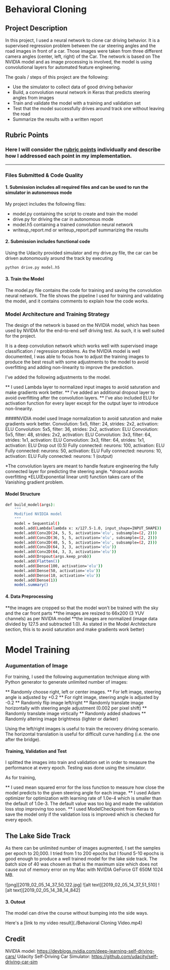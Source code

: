 # **Behavioral Cloning** 

## Project Description
In this project, I used a neural network to clone car driving behavior. It is a supervised regression problem between the car steering angles and the road images in front of a car.
Those images were taken from three different camera angles (center, left, right) of the Car.
The network is based on The NVIDIA model and as image processing is involved, the model is using convolutional layers for automated feature engineering.

The goals / steps of this project are the following:
* Use the simulator to collect data of good driving behavior
* Build, a convolution neural network in Keras that predicts steering angles from images
* Train and validate the model with a training and validation set
* Test that the model successfully drives around track one without leaving the road
* Summarize the results with a written report

## Rubric Points
### Here I will consider the [rubric points](https://review.udacity.com/#!/rubrics/432/view) individually and describe how I addressed each point in my implementation.  

---
### Files Submitted & Code Quality

#### 1. Submission includes all required files and can be used to run the simulator in autonomous mode

My project includes the following files:
* model.py containing the script to create and train the model
* drive.py for driving the car in autonomous mode
* model.h5 containing a trained convolution neural network 
* writeup_report.md or writeup_report.pdf summarizing the results

#### 2. Submission includes functional code
Using the Udacity provided simulator and my drive.py file, the car can be driven autonomously around the track by executing 
```sh
python drive.py model.h5
```

#### 3. Train the Model

The model.py file contains the code for training and saving the convolution neural network. The file shows the pipeline I used for training and validating the model, and it contains comments to explain how the code works.

### Model Architecture and Training Strategy

The design of the network is based on the NVIDIA model, which has been used by NVIDIA for the end-to-end self driving test. As such, it is well suited for the project.

It is a deep convolution network which works well with supervised image classification / regression problems. As the NVIDIA model is well documented, I was able to focus how to adjust the training images to produce the best result with some adjustments to the model to avoid overfitting and adding non-linearity to improve the prediction.

I've added the following adjustments to the model.

** I used Lambda layer to normalized input images to avoid saturation and make gradients work better.
** I've added an additional dropout layer to avoid overfitting after the convolution layers.
** I've also included ELU for activation function for every layer except for the output layer to introduce non-linearity.

####NVIDIA model used
    Image normalization to avoid saturation and make gradients work better.
    Convolution: 5x5, filter: 24, strides: 2x2, activation: ELU
    Convolution: 5x5, filter: 36, strides: 2x2, activation: ELU
    Convolution: 5x5, filter: 48, strides: 2x2, activation: ELU
    Convolution: 3x3, filter: 64, strides: 1x1, activation: ELU
    Convolution: 3x3, filter: 64, strides: 1x1, activation: ELU
    Drop out (0.5)
    Fully connected: neurons: 100, activation: ELU
    Fully connected: neurons: 50, activation: ELU
    Fully connected: neurons: 10, activation: ELU
    Fully connected: neurons: 1 (output)
  
   *The convolution layers are meant to handle feature engineering the fully connected layer for predicting the steering angle.
   *dropout avoids overfitting
   *ELU(Exponential linear unit) function takes care of the Vanishing gradient problem. 

#### Model Structure
```sh
def build_model(args):
    """
    Modified NVIDIA model
    """
    model = Sequential()
    model.add(Lambda(lambda x: x/127.5-1.0, input_shape=INPUT_SHAPE))
    model.add(Conv2D(24, 5, 5, activation='elu', subsample=(2, 2)))
    model.add(Conv2D(36, 5, 5, activation='elu', subsample=(2, 2)))
    model.add(Conv2D(48, 5, 5, activation='elu', subsample=(2, 2)))
    model.add(Conv2D(64, 3, 3, activation='elu'))
    model.add(Conv2D(64, 3, 3, activation='elu'))
    model.add(Dropout(args.keep_prob))
    model.add(Flatten())
    model.add(Dense(100, activation='elu'))
    model.add(Dense(50, activation='elu'))
    model.add(Dense(10, activation='elu'))
    model.add(Dense(1))
    model.summary()
```    
#### 4. Data Preprocessing

**the images are cropped so that the model won’t be trained with the sky and the car front parts
**the images are resized to 66x200 (3 YUV channels) as per NVIDIA model
**the images are normalized (image data divided by 127.5 and subtracted 1.0). As stated in the Model Architecture section, this is to avoid saturation and make gradients work better)

# Model Training

### Augumentation of Image 
For training, I used the following augumentation technique along with Python generator to generate unlimited number of images:

** Randomly choose right, left or center images.
** For left image, steering angle is adjusted by +0.2
** For right image, steering angle is adjusted by -0.2
** Randomly flip image left/right
** Randomly translate image horizontally with steering angle adjustment (0.002 per pixel shift)
** Randomly translate image virtically
** Randomly added shadows
** Randomly altering image brightness (lighter or darker)

Using the left/right images is useful to train the recovery driving scenario. The horizontal translation is useful for difficult curve handling (i.e. the one after the bridge).

#### Training, Validation and Test
I splitted the images into train and validation set in order to measure the performance at every epoch. Testing was done using the simulator.

As for training,

** I used mean squared error for the loss function to measure how close the model predicts to the given steering angle for each image.
** I used Adam optimizer for optimization with learning rate of 1.0e-4 which is smaller than the default of 1.0e-3. The default value was too big and made the validation loss stop improving too soon.
** I used ModelCheckpoint from Keras to save the model only if the validation loss is improved which is checked for every epoch.

## The Lake Side Track
As there can be unlimited number of images augmented, I set the samples per epoch to 20,000. I tried from 1 to 200 epochs but I found 5-10 epochs is good enough to produce a well trained model for the lake side track. The batch size of 40 was chosen as that is the maximum size which does not cause out of memory error on my Mac with NVIDIA GeForce GT 650M 1024 MB.


![png][2019_02_05_14_37_50_122.jpg]
![alt text][2019_02_05_14_37_51_510]
![alt text][2019_02_05_14_38_14_842]
#### 3. Outout

The model can drive the course without bumping into the side ways.

Here's a [link to my video result](./Behavioral Cloning Video.mp4)

## Credit
NVIDIA model: https://devblogs.nvidia.com/deep-learning-self-driving-cars/
Udacity Self-Driving Car Simulator: https://github.com/udacity/self-driving-car-sim
